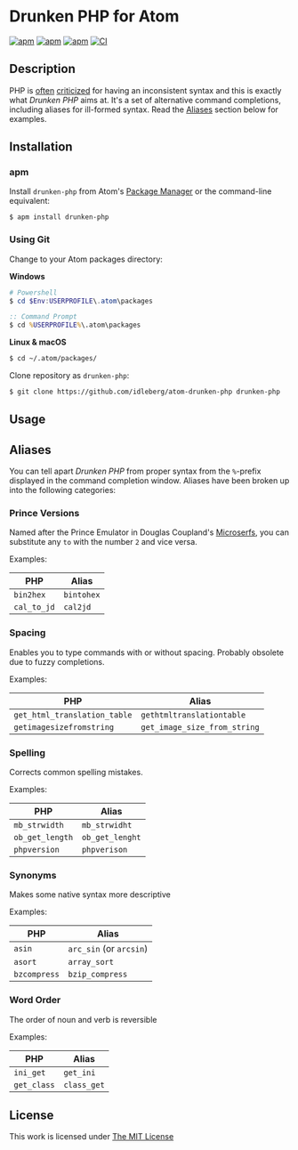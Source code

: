 # Drunken PHP for Atom

[![apm](https://flat.badgen.net/apm/license/drunken-php)](https://atom.io/packages/drunken-php)
[![apm](https://flat.badgen.net/apm/v/drunken-php)](https://atom.io/packages/drunken-php)
[![apm](https://flat.badgen.net/apm/dl/drunken-php)](https://atom.io/packages/drunken-php)
[![CI](https://img.shields.io/github/workflow/status/idleberg/atom-drunken-php/CI?style=flat-square)](https://github.com/idleberg/atom-drunken-php/actions)

## Description

PHP is [often](http://me.veekun.com/blog/2012/04/09/php-a-fractal-of-bad-design/) [criticized](http://tnx.nl/php.html) for having an inconsistent syntax and this is exactly what *Drunken PHP* aims at. It's a set of alternative command completions, including aliases for ill-formed syntax. Read the [Aliases](#aliases) section below for examples.

## Installation

### apm

Install `drunken-php` from Atom's [Package Manager](http://flight-manual.atom.io/using-atom/sections/atom-packages/) or the command-line equivalent:

`$ apm install drunken-php`

### Using Git

Change to your Atom packages directory:

**Windows**

```powershell
# Powershell
$ cd $Env:USERPROFILE\.atom\packages
```

```cmd
:: Command Prompt
$ cd %USERPROFILE%\.atom\packages
```

**Linux & macOS**

```bash
$ cd ~/.atom/packages/
```

Clone repository as `drunken-php`:

```bash
$ git clone https://github.com/idleberg/atom-drunken-php drunken-php
```

## Usage

## Aliases

You can tell apart *Drunken PHP* from proper syntax from the `%`-prefix displayed in the command completion window. Aliases have been broken up into the following categories:

### Prince Versions

Named after the Prince Emulator in Douglas Coupland's [Microserfs](http://www.wired.com/wired/archive/2.01/microserfs.html), you can substitute any `to` with the number `2` and vice versa.

Examples:

PHP         | Alias
------------|-----------
`bin2hex`   | `bintohex`
`cal_to_jd` | `cal2jd`

### Spacing

Enables you to type commands with or without spacing. Probably obsolete due to fuzzy completions.

Examples:

PHP                          | Alias
-----------------------------|-----------------------------
`get_html_translation_table` | `gethtmltranslationtable`
`getimagesizefromstring`     | `get_image_size_from_string`

### Spelling

Corrects common spelling mistakes.

Examples:

PHP             | Alias
----------------|-----------------------------
`mb_strwidth`   | `mb_strwidht`
`ob_get_length` | `ob_get_lenght`
`phpversion`    | `phpverison`

### Synonyms

Makes some native syntax more descriptive

Examples:

PHP          | Alias
-------------|------------------------
`asin`       | `arc_sin` (or `arcsin`)
`asort`      | `array_sort`
`bzcompress` | `bzip_compress`

### Word Order

The order of noun and verb is reversible

Examples:

PHP           | Alias
--------------|-----------
`ini_get`     | `get_ini`
`get_class`   | `class_get`

## License

This work is licensed under [The MIT License](https://opensource.org/licenses/MIT)
